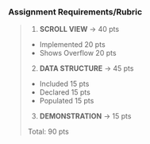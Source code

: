 ### Assignment Requirements/Rubric
> 1. <p><b>SCROLL VIEW</b> -> 40 pts</p>
>	- Implemented 20 pts
>	- Shows Overflow	20 pts	
> 2. <p><b>DATA STRUCTURE</b> -> 45 pts</p>
> - Included 15 pts
> - Declared 15 pts
> - Populated	15 pts
> 3. <p><b>DEMONSTRATION</b> -> 15 pts</p>		
> Total: 90 pts
